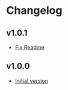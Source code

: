 # Changelog

## v1.0.1

- [Fix Readme](https://github.com/babbel/terraform-aws-secretsmanager-for-rollbar-access-tokens/pull/2)

## v1.0.0

- [Initial version](https://github.com/babbel/terraform-aws-secretsmanager-for-rollbar-access-tokens/pull/1)
